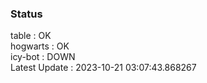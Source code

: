 ### Status


table : OK  
hogwarts : OK  
icy-bot : DOWN  
Latest Update : 2023-10-21 03:07:43.868267
